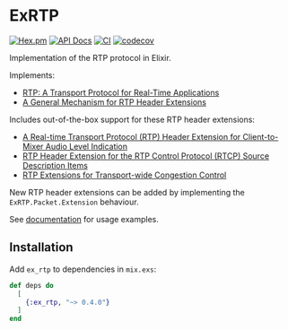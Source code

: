 # ExRTP
[![Hex.pm](https://img.shields.io/hexpm/v/ex_rtp.svg)](https://hex.pm/packages/ex_rtp)
[![API Docs](https://img.shields.io/badge/api-docs-yellow.svg?style=flat)](https://hexdocs.pm/ex_rtp)
[![CI](https://img.shields.io/github/actions/workflow/status/elixir-webrtc/ex_rtp/ci.yml?logo=github&label=CI)](https://github.com/elixir-webrtc/ex_rtp/actions/workflows/ci.yml)
[![codecov](https://codecov.io/gh/elixir-webrtc/ex_rtp/graph/badge.svg?token=E98NHC8B00)](https://codecov.io/gh/elixir-webrtc/ex_rtp)

Implementation of the RTP protocol in Elixir. 

Implements:
- [RTP: A Transport Protocol for Real-Time Applications](https://datatracker.ietf.org/doc/html/rfc3550)
- [A General Mechanism for RTP Header Extensions](https://datatracker.ietf.org/doc/html/rfc8285)

Includes out-of-the-box support for these RTP header extensions:
- [A Real-time Transport Protocol (RTP) Header Extension for Client-to-Mixer Audio Level Indication](https://datatracker.ietf.org/doc/html/rfc6464)
- [RTP Header Extension for the RTP Control Protocol (RTCP) Source Description Items](https://datatracker.ietf.org/doc/html/rfc7941)
- [RTP Extensions for Transport-wide Congestion Control](https://datatracker.ietf.org/doc/html/draft-holmer-rmcat-transport-wide-cc-extensions-01)

New RTP header extensions can be added by implementing the `ExRTP.Packet.Extension` behaviour.

See [documentation](https://hexdocs.pm/ex_rtp/ExRTP.Packet.html) for usage examples.

## Installation

Add `ex_rtp` to dependencies in `mix.exs`:

```elixir
def deps do
  [
    {:ex_rtp, "~> 0.4.0"}
  ]
end
```

